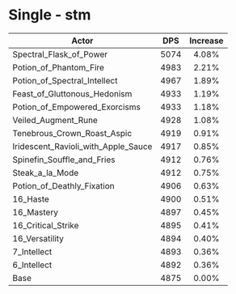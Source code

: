 # Single - stm
| Actor | DPS | Increase |
|---|:---:|:---:|
|Spectral_Flask_of_Power|5074|4.08%|
|Potion_of_Phantom_Fire|4983|2.21%|
|Potion_of_Spectral_Intellect|4967|1.89%|
|Feast_of_Gluttonous_Hedonism|4933|1.19%|
|Potion_of_Empowered_Exorcisms|4933|1.18%|
|Veiled_Augment_Rune|4928|1.08%|
|Tenebrous_Crown_Roast_Aspic|4919|0.91%|
|Iridescent_Ravioli_with_Apple_Sauce|4917|0.85%|
|Spinefin_Souffle_and_Fries|4912|0.76%|
|Steak_a_la_Mode|4912|0.75%|
|Potion_of_Deathly_Fixation|4906|0.63%|
|16_Haste|4900|0.51%|
|16_Mastery|4897|0.45%|
|16_Critical_Strike|4895|0.41%|
|16_Versatility|4894|0.40%|
|7_Intellect|4893|0.36%|
|6_Intellect|4892|0.36%|
|Base|4875|0.00%|
